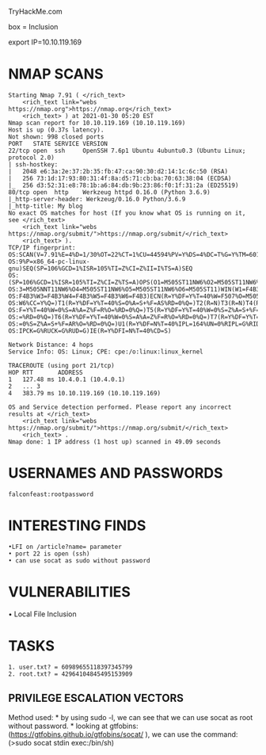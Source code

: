 TryHackMe.com

box = Inclusion

export IP=10.10.119.169

# NMAP SCANS

```
Starting Nmap 7.91 ( </rich_text>
    <rich_text link="webs https://nmap.org">https://nmap.org</rich_text>
    <rich_text> ) at 2021-01-30 05:20 EST
Nmap scan report for 10.10.119.169 (10.10.119.169)
Host is up (0.37s latency).
Not shown: 998 closed ports
PORT   STATE SERVICE VERSION
22/tcp open  ssh     OpenSSH 7.6p1 Ubuntu 4ubuntu0.3 (Ubuntu Linux; protocol 2.0)
| ssh-hostkey: 
|   2048 e6:3a:2e:37:2b:35:fb:47:ca:90:30:d2:14:1c:6c:50 (RSA)
|   256 73:1d:17:93:80:31:4f:8a:d5:71:cb:ba:70:63:38:04 (ECDSA)
|_  256 d3:52:31:e8:78:1b:a6:84:db:9b:23:86:f0:1f:31:2a (ED25519)
80/tcp open  http    Werkzeug httpd 0.16.0 (Python 3.6.9)
|_http-server-header: Werkzeug/0.16.0 Python/3.6.9
|_http-title: My blog
No exact OS matches for host (If you know what OS is running on it, see </rich_text>
    <rich_text link="webs https://nmap.org/submit/">https://nmap.org/submit/</rich_text>
    <rich_text> ).
TCP/IP fingerprint:
OS:SCAN(V=7.91%E=4%D=1/30%OT=22%CT=1%CU=44594%PV=Y%DS=4%DC=T%G=Y%TM=6015332
OS:9%P=x86_64-pc-linux-gnu)SEQ(SP=106%GCD=1%ISR=105%TI=Z%CI=Z%II=I%TS=A)SEQ
OS:(SP=106%GCD=1%ISR=105%TI=Z%CI=Z%TS=A)OPS(O1=M505ST11NW6%O2=M505ST11NW6%O
OS:3=M505NNT11NW6%O4=M505ST11NW6%O5=M505ST11NW6%O6=M505ST11)WIN(W1=F4B3%W2=
OS:F4B3%W3=F4B3%W4=F4B3%W5=F4B3%W6=F4B3)ECN(R=Y%DF=Y%T=40%W=F507%O=M505NNSN
OS:W6%CC=Y%Q=)T1(R=Y%DF=Y%T=40%S=O%A=S+%F=AS%RD=0%Q=)T2(R=N)T3(R=N)T4(R=Y%D
OS:F=Y%T=40%W=0%S=A%A=Z%F=R%O=%RD=0%Q=)T5(R=Y%DF=Y%T=40%W=0%S=Z%A=S+%F=AR%O
OS:=%RD=0%Q=)T6(R=Y%DF=Y%T=40%W=0%S=A%A=Z%F=R%O=%RD=0%Q=)T7(R=Y%DF=Y%T=40%W
OS:=0%S=Z%A=S+%F=AR%O=%RD=0%Q=)U1(R=Y%DF=N%T=40%IPL=164%UN=0%RIPL=G%RID=G%R
OS:IPCK=G%RUCK=G%RUD=G)IE(R=Y%DFI=N%T=40%CD=S)

Network Distance: 4 hops
Service Info: OS: Linux; CPE: cpe:/o:linux:linux_kernel

TRACEROUTE (using port 21/tcp)
HOP RTT       ADDRESS
1   127.48 ms 10.4.0.1 (10.4.0.1)
2   ... 3
4   383.79 ms 10.10.119.169 (10.10.119.169)

OS and Service detection performed. Please report any incorrect results at </rich_text>
    <rich_text link="webs https://nmap.org/submit/">https://nmap.org/submit/</rich_text>
    <rich_text> .
Nmap done: 1 IP address (1 host up) scanned in 49.09 seconds

```

# USERNAMES AND PASSWORDS
``
falconfeast:rootpassword
``
# INTERESTING FINDS
```
•LFI on /article?name= parameter
• port 22 is open (ssh)
• can use socat as sudo without password
```

# VULNERABILITIES
• Local File Inclusion

# TASKS
```
1. user.txt? = 60989655118397345799
2. root.txt? = 42964104845495153909
```

## PRIVILEGE ESCALATION VECTORS

Method used:
        * by using sudo -l, we can see that we can use socat as root without password.
        * looking at gtfobins:(https://gtfobins.github.io/gtfobins/socat/
      ), we can use the command: (>sudo socat stdin exec:/bin/sh)